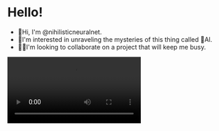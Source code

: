   # Hello!

* 👋Hi, I'm @nihilisticneuralnet.<br>
* 🔭I'm interested in unraveling the mysteries of this thing called 🤖Al.<br>
* 👨‍💻I'm looking to collaborate on a project that will keep me busy.<br>

![](pexels-google-deepmind-18069804.mp4)

<!---
nihilisticneuralnet/nihilisticneuralnet is a ✨ special ✨ repository because its `README.md` (this file) appears on your GitHub profile.
You can click the Preview link to take a look at your changes.
--->

